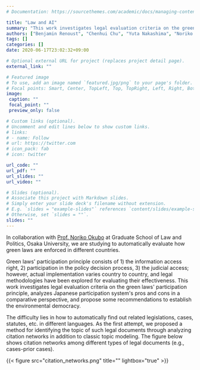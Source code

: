 ```yaml
---
# Documentation: https://sourcethemes.com/academic/docs/managing-content/

title: "Law and AI"
summary: "This work investigates legal evaluation criteria on the green laws' participation principle, analyzes Japanese participation system's pros and cons in a comparative perspective, and propose some recommendations to establish the environmental democracy."
authors: ["Benjamin Renoust", "Chenhui Chu", "Yuta Nakashima", "Noriko Takemura", "Hajime Nagahara"]
tags: []
categories: []
date: 2020-06-17T23:02:32+09:00

# Optional external URL for project (replaces project detail page).
external_link: ""

# Featured image
# To use, add an image named `featured.jpg/png` to your page's folder.
# Focal points: Smart, Center, TopLeft, Top, TopRight, Left, Right, BottomLeft, Bottom, BottomRight.
image:
 caption: ""
 focal_point: ""
 preview_only: false

# Custom links (optional).
# Uncomment and edit lines below to show custom links.
# links:
# - name: Follow
# url: https://twitter.com
# icon_pack: fab
# icon: twitter

url_code: ""
url_pdf: ""
url_slides: ""
url_video: ""

# Slides (optional).
# Associate this project with Markdown slides.
# Simply enter your slide deck's filename without extension.
# E.g. `slides = "example-slides"` references `content/slides/example-slides.md`.
# Otherwise, set `slides = ""`.
slides: ""
---
```


In collaboration with [Prof. Noriko Okubo](https://researchmap.jp/read0180483?lang=en) at Graduate School of Law and Politics, Osaka University, we are studying to automatically evaluate how green laws are enforced in different countries. 

Green laws' participation principle consists of 1) the information access right, 2) participation in the policy decision process, 3) the judicial access; however, actual implementation varies country to country, and legal methodologies have been explored for evaluating their effectiveness. This work investigates legal evaluation criteria on the green laws' participation principle, analyzes Japanese participation system's pros and cons in a comparative perspective, and propose some recommendations to establish the environmental democracy.
 
The difficulty lies in how to automatically find out related legislations, cases, statutes, etc. in different languages. As the first attempt, we proposed a method for identifying the topic of such legal documents through analyzing citation networks in addition to classic topic modeling. The figure below shows citation networks among different types of legal documents (e.g., cases-prior cases).

{{< figure src="citation_networks.png" title="" lightbox="true" >}}